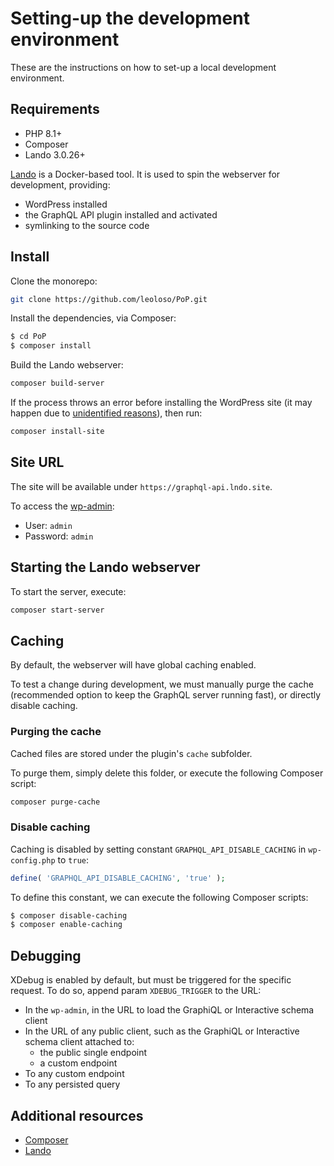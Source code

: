 # Setting-up the development environment

These are the instructions on how to set-up a local development environment.

## Requirements

- PHP 8.1+
- Composer
- Lando 3.0.26+

[Lando](https://lando.dev/) is a Docker-based tool. It is used to spin the webserver for development, providing:

- WordPress installed
- the GraphQL API plugin installed and activated
- symlinking to the source code

## Install

Clone the monorepo:

```bash
git clone https://github.com/leoloso/PoP.git
```

Install the dependencies, via Composer:

```bash
$ cd PoP
$ composer install
```

Build the Lando webserver:

```bash
composer build-server
```

If the process throws an error before installing the WordPress site (it may happen due to [unidentified reasons](https://github.com/lando/lando/issues/2210#issuecomment-777964375)), then run:

```bash
composer install-site
```

## Site URL

The site will be available under `https://graphql-api.lndo.site`.

To access the [wp-admin](https://graphql-api.lndo.site/wp-admin/):

- User: `admin`
- Password: `admin`

## Starting the Lando webserver

To start the server, execute:

```bash
composer start-server
```

## Caching

By default, the webserver will have global caching enabled.

To test a change during development, we must manually purge the cache (recommended option to keep the GraphQL server running fast), or directly disable caching.

### Purging the cache

Cached files are stored under the plugin's `cache` subfolder.

To purge them, simply delete this folder, or execute the following Composer script:

```bash
composer purge-cache
```

### Disable caching

Caching is disabled by setting constant `GRAPHQL_API_DISABLE_CACHING` in `wp-config.php` to `true`:

```php
define( 'GRAPHQL_API_DISABLE_CACHING', 'true' );
```

To define this constant, we can execute the following Composer scripts:

```bash
$ composer disable-caching
$ composer enable-caching
```

## Debugging

XDebug is enabled by default, but must be triggered for the specific request. To do so, append param `XDEBUG_TRIGGER` to the URL:

- In the `wp-admin`, in the URL to load the GraphiQL or Interactive schema client
- In the URL of any public client, such as the GraphiQL or Interactive schema client attached to:
  - the public single endpoint
  - a custom endpoint
- To any custom endpoint
- To any persisted query

## Additional resources

- [Composer](https://getcomposer.org)
- [Lando](https://lando.dev/)
